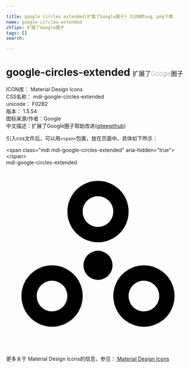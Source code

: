 ```yaml
---

title: google circles extended(扩展了Google圈子) ICON转svg、png下载
name: google-circles-extended
zhTips: 扩展了Google圈子
tags: []
search: 

---
```


# google-circles-extended  <small style="font-size: 60%;font-weight: 100">扩展了Google圈子</small>


<div class="detail-page">
<p>
<span>
ICON库：
<span class="badge-secondary badge">Material Design Icons</span> 
</span>
<br/>
<span>
CSS名称：
<span class="badge-secondary badge">mdi-google-circles-extended</span> 
</span>
<br/>
<span>
unicode：
<span class="badge-secondary badge">F02B2</span> 
<copy-btn content='F02B2' btn-title=""></copy-btn>
<copy-btn :content='String.fromCodePoint(parseInt("F02B2", 16))' btn-title="复制U"></copy-btn>
</span>
<br/>
<span>
版本：
<span class="badge-secondary badge">1.5.54</span> 
</span>
<br/>
<span>图标来源/作者：<span class="badge-light badge">Google</span></span> 
<br/>
<span class="zh-detail">中文描述：<span class="badge-primary badge">扩展了Google圈子</span><span class="help-link"><span>帮助改进</span>(<a href="https://gitee.com/liuwave/icon-helper/edit/master/json/material/google-circles-extended.json" target="_blank" rel="noopener noreferrer">gitee</a><a href="https://github.com/liuwave/icon-helper/edit/master/json/material/google-circles-extended.json" target="_blank" rel="noopener noreferrer">github</a></span>)</span><br/>
</p>
</div>
<div class="alert alert-dark">
  <i class="mdi mdi-google-circles-extended mdi-48px"></i>
  <i class="mdi mdi-google-circles-extended mdi-36px"></i>
  <i class="mdi mdi-google-circles-extended mdi-24px"></i>
  <i class="mdi mdi-google-circles-extended mdi-18px"></i>
</div>
<div>
  <p>引入css文件后，可以用<code>&lt;span&gt;</code>包裹，放在页面中。具体如下所示：    
  </p>
  <div class="alert alert-primary" style="font-size: 14px">
    &lt;span class="mdi mdi-google-circles-extended" aria-hidden="true"&gt;&lt;/span&gt;
    <copy-btn content='<span class="mdi mdi-google-circles-extended" aria-hidden="true"></span>'></copy-btn>
  </div>
  <div class="alert alert-secondary">
    <i class="mdi mdi-google-circles-extended"
    style="font-size: 24px"
    aria-hidden="true"></i> mdi-google-circles-extended
    <copy-btn content="mdi-google-circles-extended" btn-title="复制图标名称"></copy-btn>
  </div>
</div>
<div id="svg" class="svg-wrap">
<svg xmlns="http://www.w3.org/2000/svg" viewBox="0 0 24 24"><path d="M18,19C16.89,19 16,18.1 16,17C16,15.89 16.89,15 18,15A2,2 0 0,1 20,17A2,2 0 0,1 18,19M18,13A4,4 0 0,0 14,17A4,4 0 0,0 18,21A4,4 0 0,0 22,17A4,4 0 0,0 18,13M12,11.1A1.9,1.9 0 0,0 10.1,13A1.9,1.9 0 0,0 12,14.9A1.9,1.9 0 0,0 13.9,13A1.9,1.9 0 0,0 12,11.1M6,19C4.89,19 4,18.1 4,17C4,15.89 4.89,15 6,15A2,2 0 0,1 8,17A2,2 0 0,1 6,19M6,13A4,4 0 0,0 2,17A4,4 0 0,0 6,21A4,4 0 0,0 10,17A4,4 0 0,0 6,13M12,4A2,2 0 0,1 14,6A2,2 0 0,1 12,8C10.89,8 10,7.1 10,6C10,4.89 10.89,4 12,4M12,10A4,4 0 0,0 16,6A4,4 0 0,0 12,2A4,4 0 0,0 8,6A4,4 0 0,0 12,10Z" /></svg>
</div>
<detail full-name='mdi-google-circles-extended'></detail>
    
<div><p>更多关于 Material Design Icons的信息，参见：<a target="_blank" href="https://iconhelper.cn/material.html"> Material Design Icons</a>
</p></div>
